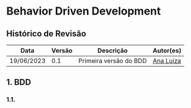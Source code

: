 # Behavior Driven Development
## Histórico de Revisão
| Data | Versão | Descrição | Autor(es) |
|------|--------|-----------|-----------|
| 19/06/2023 | 0.1 | Primeira versão do BDD | [Ana Luíza](https://github.com/analufernanndess)|

## 1. BDD

### 1.1. 
